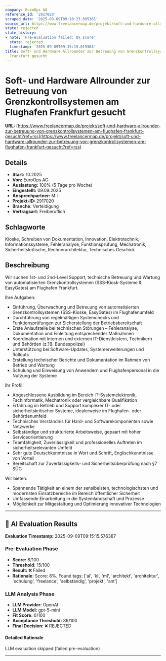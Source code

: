 ```yaml
---
company: EuroOps AG
reference_id: '2917020'
scraped_date: '2025-09-09T09:10:23.805361'
source_url: https://www.freelancermap.de/projekt/soft-und-hardware-allrounder-zur-betreuung-von-grenzkontrollsystemen-am-flughafen-frankfurt-gesucht?ref=rss
state: rejected
state_history:
- note: 'Pre-evaluation failed: 8% score'
  state: rejected
  timestamp: '2025-09-09T09:15:15.619384'
title: Soft- und Hardware Allrounder zur Betreuung von Grenzkontrollsystemen am Flughafen
  Frankfurt gesucht
---
```



# Soft- und Hardware Allrounder zur Betreuung von Grenzkontrollsystemen am Flughafen Frankfurt gesucht
**URL:** [https://www.freelancermap.de/projekt/soft-und-hardware-allrounder-zur-betreuung-von-grenzkontrollsystemen-am-flughafen-frankfurt-gesucht?ref=rss](https://www.freelancermap.de/projekt/soft-und-hardware-allrounder-zur-betreuung-von-grenzkontrollsystemen-am-flughafen-frankfurt-gesucht?ref=rss)
## Details
- **Start:** 10.2025
- **Von:** EuroOps AG
- **Auslastung:** 100% (5 Tage pro Woche)
- **Eingestellt:** 09.09.2025
- **Ansprechpartner:** M I
- **Projekt-ID:** 2917020
- **Branche:** Verteidigung
- **Vertragsart:** Freiberuflich

## Schlagworte
Kioske, Schreiben von Dokumentation, Innovation, Elektrotechnik, Informationssysteme, Fehleranalyse, Funktionsprüfung, Mechatronik, Sicherheitskritische, Rechnerarchitektur, Technisches Geschick

## Beschreibung
Wir suchen 1st- und 2nd-Level Support, technische Betreuung und Wartung von automatisierten Grenzkontrollsystemen (SSS-Kiosk-Systeme & EasyGates) am Flughafen Frankfurt.

Ihre Aufgaben:
- Einführung, Überwachung und Betreuung von automatisierten Grenzkontrollsystemen (SSS-Kioske, EasyGates) im Flughafenumfeld
- Durchführung von regelmäßigen Systemchecks und Funktionsprüfungen zur Sicherstellung der Betriebsbereitschaft
- Erste Anlaufstelle bei technischen Störungen – Fehleranalyse, Dokumentation und Einleitung entsprechender Maßnahmen
- Koordination mit internen und externen IT-Dienstleistern, Technikern und Behörden (z.?B. Bundespolizei)
- Unterstützung bei Software-Updates, Systemerweiterungen und Rollouts
- Erstellung technischer Berichte und Dokumentation im Rahmen von Betrieb und Wartung
- Schulung und Einweisung von Anwendern und Flughafenpersonal in die Nutzung der Systeme

Ihr Profil:
- Abgeschlossene Ausbildung im Bereich IT-Systemelektronik, Fachinformatik, Mechatronik oder vergleichbare Qualifikation
- Erfahrung im Betrieb und Support komplexer IT- oder sicherheitskritischer Systeme, idealerweise im Flughafen- oder Behördenumfeld
- Technisches Verständnis für Hard- und Softwarekomponenten sowie Netzwerke
- Selbständige und strukturierte Arbeitsweise, gepaart mit hoher Serviceorientierung
- Teamfähigkeit, Zuverlässigkeit und professionelles Auftreten im sicherheitsrelevanten Umfeld
- Sehr gute Deutschkenntnisse in Wort und Schrift, Englischkenntnisse von Vorteil
- Bereitschaft zur Zuverlässigkeits- und Sicherheitsüberprüfung nach §7 SÜG

Wir bieten:
- Spannende Tätigkeit an einem der sensibelsten, technologischsten und modernsten Einsatzbereiche im Bereich öffentlicher Sicherheit
- Umfassende Einarbeitung in die Systemlandschaft und Prozesse
- Möglichkeit zur Mitgestaltung und Optimierung innovativer Technologien

---

## 🤖 AI Evaluation Results

**Evaluation Timestamp:** 2025-09-09T09:15:15.576387

### Pre-Evaluation Phase
- **Score:** 8/100
- **Threshold:** 15/100
- **Result:** ❌ Failed
- **Rationale:** Score: 8%. Found tags: ['ai', 'ki', 'ml', 'architekt', 'architektur', 'schulung', 'freelance', 'selbständig', 'projekt', 'ant']

### LLM Analysis Phase
- **LLM Provider:** OpenAI
- **LLM Model:** gpt-5-mini
- **Fit Score:** 0/100
- **Acceptance Threshold:** 89/100
- **Final Decision:** ❌ REJECTED

#### Detailed Rationale
LLM evaluation skipped (failed pre-evaluation)

---

